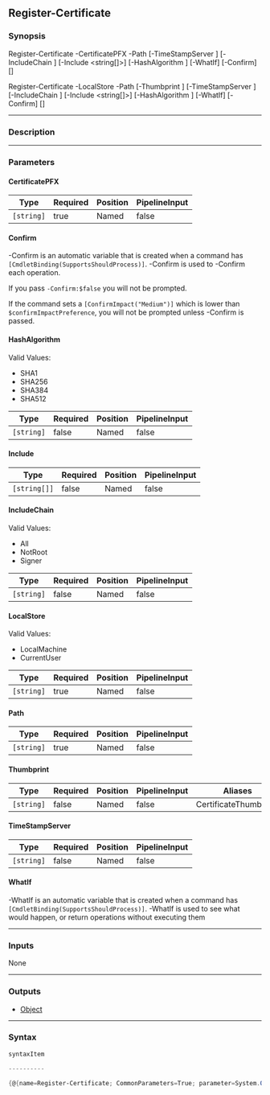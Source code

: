 Register-Certificate
--------------------

### Synopsis

Register-Certificate -CertificatePFX <string> -Path <string> [-TimeStampServer <string>] [-IncludeChain <string>] [-Include <string[]>] [-HashAlgorithm <string>] [-WhatIf] [-Confirm] [<CommonParameters>]

Register-Certificate -LocalStore <string> -Path <string> [-Thumbprint <string>] [-TimeStampServer <string>] [-IncludeChain <string>] [-Include <string[]>] [-HashAlgorithm <string>] [-WhatIf] [-Confirm] [<CommonParameters>]

---

### Description

---

### Parameters
#### **CertificatePFX**

|Type      |Required|Position|PipelineInput|
|----------|--------|--------|-------------|
|`[string]`|true    |Named   |false        |

#### **Confirm**
-Confirm is an automatic variable that is created when a command has ```[CmdletBinding(SupportsShouldProcess)]```.
-Confirm is used to -Confirm each operation.

If you pass ```-Confirm:$false``` you will not be prompted.

If the command sets a ```[ConfirmImpact("Medium")]``` which is lower than ```$confirmImpactPreference```, you will not be prompted unless -Confirm is passed.

#### **HashAlgorithm**

Valid Values:

* SHA1
* SHA256
* SHA384
* SHA512

|Type      |Required|Position|PipelineInput|
|----------|--------|--------|-------------|
|`[string]`|false   |Named   |false        |

#### **Include**

|Type        |Required|Position|PipelineInput|
|------------|--------|--------|-------------|
|`[string[]]`|false   |Named   |false        |

#### **IncludeChain**

Valid Values:

* All
* NotRoot
* Signer

|Type      |Required|Position|PipelineInput|
|----------|--------|--------|-------------|
|`[string]`|false   |Named   |false        |

#### **LocalStore**

Valid Values:

* LocalMachine
* CurrentUser

|Type      |Required|Position|PipelineInput|
|----------|--------|--------|-------------|
|`[string]`|true    |Named   |false        |

#### **Path**

|Type      |Required|Position|PipelineInput|
|----------|--------|--------|-------------|
|`[string]`|true    |Named   |false        |

#### **Thumbprint**

|Type      |Required|Position|PipelineInput|Aliases              |
|----------|--------|--------|-------------|---------------------|
|`[string]`|false   |Named   |false        |CertificateThumbprint|

#### **TimeStampServer**

|Type      |Required|Position|PipelineInput|
|----------|--------|--------|-------------|
|`[string]`|false   |Named   |false        |

#### **WhatIf**
-WhatIf is an automatic variable that is created when a command has ```[CmdletBinding(SupportsShouldProcess)]```.
-WhatIf is used to see what would happen, or return operations without executing them

---

### Inputs
None

---

### Outputs
* [Object](https://learn.microsoft.com/en-us/dotnet/api/System.Object)

---

### Syntax
```PowerShell
syntaxItem
```
```PowerShell
----------
```
```PowerShell
{@{name=Register-Certificate; CommonParameters=True; parameter=System.Object[]}, @{name=Register-Certificate; CommonParameters=True; parameter=System.Object[]}}
```
